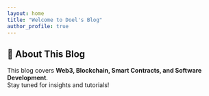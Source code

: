 ```yaml
---
layout: home
title: "Welcome to Doel's Blog"
author_profile: true
---
```


## 🚀 About This Blog
This blog covers **Web3, Blockchain, Smart Contracts, and Software Development**.  
Stay tuned for insights and tutorials!  
